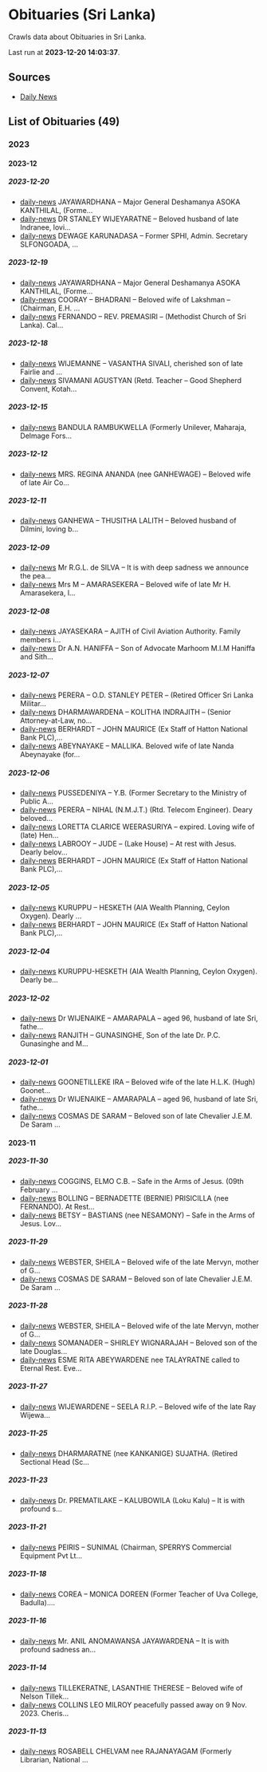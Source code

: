 # Obituaries (Sri Lanka)

Crawls data about Obituaries in Sri Lanka.

Last run at **2023-12-20 14:03:37**.

## Sources

* [Daily News](https://www.dailynews.lk)

## List of Obituaries (49)

### 2023

#### 2023-12

##### 2023-12-20

* [daily-news](data/2023-12-20/daily-news/2023-12-20-daily-news-2-jayawardhana.json) JAYAWARDHANA – Major General Deshamanya ASOKA KANTHILAL,​ (Forme...
* [daily-news](data/2023-12-20/daily-news/2023-12-20-daily-news-1-dr.json) DR STANLEY WIJEYARATNE – Beloved husband of late Indranee,​ lovi...
* [daily-news](data/2023-12-20/daily-news/2023-12-20-daily-news-0-dewage.json) DEWAGE KARUNADASA – Former SPHI,​ Admin. Secretary SLFONGOADA,​ ...

##### 2023-12-19

* [daily-news](data/2023-12-19/daily-news/2023-12-19-daily-news-2-jayawardhana.json) JAYAWARDHANA – Major General Deshamanya ASOKA KANTHILAL,​ (Forme...
* [daily-news](data/2023-12-19/daily-news/2023-12-19-daily-news-1-cooray.json) COORAY – BHADRANI – Beloved wife of Lakshman – (Chairman,​ E.H. ...
* [daily-news](data/2023-12-19/daily-news/2023-12-19-daily-news-0-fernando.json) FERNANDO – REV. PREMASIRI – (Methodist Church of Sri Lanka). Cal...

##### 2023-12-18

* [daily-news](data/2023-12-18/daily-news/2023-12-18-daily-news-1-wijemanne.json) WIJEMANNE – VASANTHA SIVALI,​ cherished son of late Fairlie and ...
* [daily-news](data/2023-12-18/daily-news/2023-12-18-daily-news-0-sivamani.json) SIVAMANI AGUSTYAN (Retd. Teacher – Good Shepherd Convent,​ Kotah...

##### 2023-12-15

* [daily-news](data/2023-12-15/daily-news/2023-12-15-daily-news-0-bandula.json) BANDULA RAMBUKWELLA (Formerly Unilever,​ Maharaja,​ Delmage Fors...

##### 2023-12-12

* [daily-news](data/2023-12-12/daily-news/2023-12-12-daily-news-0-mrs..json) MRS. REGINA ANANDA (nee GANHEWAGE) – Beloved wife of late Air Co...

##### 2023-12-11

* [daily-news](data/2023-12-11/daily-news/2023-12-11-daily-news-0-ganhewa.json) GANHEWA – THUSITHA LALITH – Beloved husband of Dilmini, loving b...

##### 2023-12-09

* [daily-news](data/2023-12-09/daily-news/2023-12-09-daily-news-1-mr.json) Mr R.G.L. de SILVA – It is with deep sadness we announce the pea...
* [daily-news](data/2023-12-09/daily-news/2023-12-09-daily-news-0-mrs.json) Mrs M – AMARASEKERA – Beloved wife of late Mr H. Amarasekera,​ l...

##### 2023-12-08

* [daily-news](data/2023-12-08/daily-news/2023-12-08-daily-news-1-jayasekara.json) JAYASEKARA – AJITH of Civil Aviation Authority. Family members i...
* [daily-news](data/2023-12-08/daily-news/2023-12-08-daily-news-0-dr.json) Dr A.N. HANIFFA – Son of Advocate Marhoom M.I.M Haniffa and Sith...

##### 2023-12-07

* [daily-news](data/2023-12-07/daily-news/2023-12-07-daily-news-3-perera.json) PERERA – O.D. STANLEY PETER – (Retired Officer Sri Lanka Militar...
* [daily-news](data/2023-12-07/daily-news/2023-12-07-daily-news-2-dharmawardena.json) DHARMAWARDENA – KOLITHA INDRAJITH – (Senior Attorney-at-Law,​ no...
* [daily-news](data/2023-12-07/daily-news/2023-12-07-daily-news-1-berhardt.json) BERHARDT – JOHN MAURICE (Ex Staff of Hatton National Bank PLC),​...
* [daily-news](data/2023-12-07/daily-news/2023-12-07-daily-news-0-abeynayake.json) ABEYNAYAKE – MALLIKA. Beloved wife of late Nanda Abeynayake (for...

##### 2023-12-06

* [daily-news](data/2023-12-06/daily-news/2023-12-06-daily-news-4-pussedeniya.json) PUSSEDENIYA – Y.B. (Former Secretary to the Ministry of Public A...
* [daily-news](data/2023-12-06/daily-news/2023-12-06-daily-news-3-perera.json) PERERA – NIHAL (N.M.J.T.) (Rtd. Telecom Engineer). Deary beloved...
* [daily-news](data/2023-12-06/daily-news/2023-12-06-daily-news-2-loretta.json) LORETTA CLARICE WEERASURIYA – expired. Loving wife of (late) Hen...
* [daily-news](data/2023-12-06/daily-news/2023-12-06-daily-news-1-labrooy.json) LABROOY – JUDE – (Lake House) – At rest with Jesus. Dearly belov...
* [daily-news](data/2023-12-06/daily-news/2023-12-06-daily-news-0-berhardt.json) BERHARDT – JOHN MAURICE (Ex Staff of Hatton National Bank PLC),​...

##### 2023-12-05

* [daily-news](data/2023-12-05/daily-news/2023-12-05-daily-news-1-kuruppu.json) KURUPPU – HESKETH (AIA Wealth Planning,​ Ceylon Oxygen). Dearly ...
* [daily-news](data/2023-12-05/daily-news/2023-12-05-daily-news-0-berhardt.json) BERHARDT – JOHN MAURICE (Ex Staff of Hatton National Bank PLC),​...

##### 2023-12-04

* [daily-news](data/2023-12-04/daily-news/2023-12-04-daily-news-0-kuruppu-hesketh.json) KURUPPU-HESKETH (AIA Wealth Planning,​ Ceylon Oxygen). Dearly be...

##### 2023-12-02

* [daily-news](data/2023-12-02/daily-news/2023-12-02-daily-news-1-dr.json) Dr WIJENAIKE – AMARAPALA – aged 96,​ husband of late Sri,​ fathe...
* [daily-news](data/2023-12-02/daily-news/2023-12-02-daily-news-0-ranjith.json) RANJITH – GUNASINGHE,​ Son of the late Dr. P.C. Gunasinghe and M...

##### 2023-12-01

* [daily-news](data/2023-12-01/daily-news/2023-12-01-daily-news-2-goonetilleke.json) GOONETILLEKE IRA – Beloved wife of the late H.L.K. (Hugh) Goonet...
* [daily-news](data/2023-12-01/daily-news/2023-12-01-daily-news-1-dr.json) Dr WIJENAIKE – AMARAPALA – aged 96,​ husband of late Sri,​ fathe...
* [daily-news](data/2023-12-01/daily-news/2023-12-01-daily-news-0-cosmas.json) COSMAS DE SARAM – Beloved son of late Chevalier J.E.M. De Saram ...

#### 2023-11

##### 2023-11-30

* [daily-news](data/2023-11-30/daily-news/2023-11-30-daily-news-2-coggins,​.json) COGGINS,​ ELMO C.B. – Safe in the Arms of Jesus. (09th February ...
* [daily-news](data/2023-11-30/daily-news/2023-11-30-daily-news-1-bolling.json) BOLLING – BERNADETTE (BERNIE) PRISICILLA (nee FERNANDO). At Rest...
* [daily-news](data/2023-11-30/daily-news/2023-11-30-daily-news-0-betsy.json) BETSY – BASTIANS (nee NESAMONY) – Safe in the Arms of Jesus. Lov...

##### 2023-11-29

* [daily-news](data/2023-11-29/daily-news/2023-11-29-daily-news-1-webster,​.json) WEBSTER,​ SHEILA – Beloved wife of the late Mervyn,​ mother of G...
* [daily-news](data/2023-11-29/daily-news/2023-11-29-daily-news-0-cosmas.json) COSMAS DE SARAM – Beloved son of late Chevalier J.E.M. De Saram ...

##### 2023-11-28

* [daily-news](data/2023-11-28/daily-news/2023-11-28-daily-news-2-webster,​.json) WEBSTER,​ SHEILA – Beloved wife of the late Mervyn,​ mother of G...
* [daily-news](data/2023-11-28/daily-news/2023-11-28-daily-news-1-somanader.json) SOMANADER – SHIRLEY WIGNARAJAH – Beloved son of the late Douglas...
* [daily-news](data/2023-11-28/daily-news/2023-11-28-daily-news-0-esme.json) ESME RITA ABEYWARDENE nee TALAYRATNE called to Eternal Rest. Eve...

##### 2023-11-27

* [daily-news](data/2023-11-27/daily-news/2023-11-27-daily-news-0-wijewardene.json) WIJEWARDENE – SEELA R.I.P. – Beloved wife of the late Ray Wijewa...

##### 2023-11-25

* [daily-news](data/2023-11-25/daily-news/2023-11-25-daily-news-0-dharmaratne.json) DHARMARATNE (nee KANKANIGE) SUJATHA. (Retired Sectional Head (Sc...

##### 2023-11-23

* [daily-news](data/2023-11-23/daily-news/2023-11-23-daily-news-0-dr..json) Dr. PREMATILAKE – KALUBOWILA (Loku Kalu) – It is with profound s...

##### 2023-11-21

* [daily-news](data/2023-11-21/daily-news/2023-11-21-daily-news-0-peiris.json) PEIRIS – SUNIMAL (Chairman,​ SPERRYS Commercial Equipment Pvt Lt...

##### 2023-11-18

* [daily-news](data/2023-11-18/daily-news/2023-11-18-daily-news-0-corea.json) COREA – MONICA DOREEN (Former Teacher of Uva College,​ Badulla)....

##### 2023-11-16

* [daily-news](data/2023-11-16/daily-news/2023-11-16-daily-news-0-mr..json) Mr. ANIL ANOMAWANSA JAYAWARDENA – It is with profound sadness an...

##### 2023-11-14

* [daily-news](data/2023-11-14/daily-news/2023-11-14-daily-news-1-tillekeratne,​.json) TILLEKERATNE,​ LASANTHIE THERESE – Beloved wife of Nelson Tillek...
* [daily-news](data/2023-11-14/daily-news/2023-11-14-daily-news-0-collins.json) COLLINS LEO MILROY peacefully passed away on 9 Nov. 2023. Cheris...

##### 2023-11-13

* [daily-news](data/2023-11-13/daily-news/2023-11-13-daily-news-0-rosabell.json) ROSABELL CHELVAM nee RAJANAYAGAM (Formerly Librarian,​ National ...
